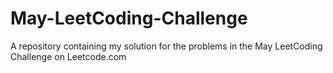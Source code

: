 # May-LeetCoding-Challenge
A repository containing my solution for the problems in the May LeetCoding Challenge on Leetcode.com
